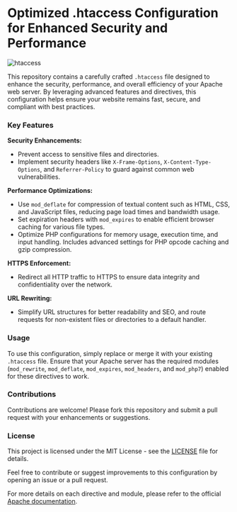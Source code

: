# Optimized .htaccess Configuration for Enhanced Security and Performance

![htaccess](https://github.com/ishayanabad/IPS-htaccess/assets/171403530/3463f58a-222a-4315-b7c9-100ba723ab86)

This repository contains a carefully crafted `.htaccess` file designed to enhance the security, performance, and overall efficiency of your Apache web server. By leveraging advanced features and directives, this configuration helps ensure your website remains fast, secure, and compliant with best practices.

### Key Features

**Security Enhancements:**
- Prevent access to sensitive files and directories.
- Implement security headers like `X-Frame-Options`, `X-Content-Type-Options`, and `Referrer-Policy` to guard against common web vulnerabilities.

**Performance Optimizations:**
- Use `mod_deflate` for compression of textual content such as HTML, CSS, and JavaScript files, reducing page load times and bandwidth usage.
- Set expiration headers with `mod_expires` to enable efficient browser caching for various file types.
- Optimize PHP configurations for memory usage, execution time, and input handling. Includes advanced settings for PHP opcode caching and gzip compression.

**HTTPS Enforcement:**
- Redirect all HTTP traffic to HTTPS to ensure data integrity and confidentiality over the network.

**URL Rewriting:**
- Simplify URL structures for better readability and SEO, and route requests for non-existent files or directories to a default handler.

### Usage

To use this configuration, simply replace or merge it with your existing `.htaccess` file. Ensure that your Apache server has the required modules (`mod_rewrite`, `mod_deflate`, `mod_expires`, `mod_headers`, and `mod_php7`) enabled for these directives to work.

### Contributions

Contributions are welcome! Please fork this repository and submit a pull request with your enhancements or suggestions.

### License

This project is licensed under the MIT License - see the [LICENSE](LICENSE) file for details.

Feel free to contribute or suggest improvements to this configuration by opening an issue or a pull request.

For more details on each directive and module, please refer to the official [Apache documentation](https://httpd.apache.org/docs/).
